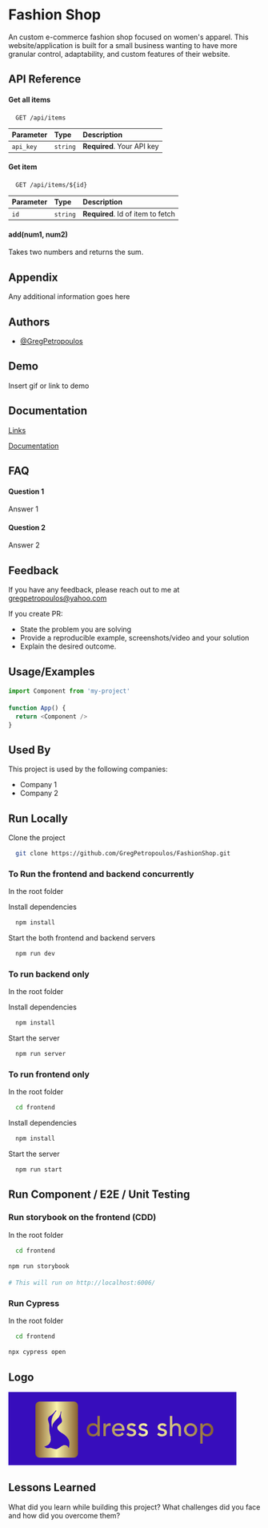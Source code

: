 
# Fashion Shop

An custom e-commerce fashion shop focused on women's apparel. This website/application is built for a small business wanting to have more granular control, adaptability, and custom features of their website.


## API Reference

#### Get all items

```http
  GET /api/items
```

| Parameter | Type     | Description                |
| :-------- | :------- | :------------------------- |
| `api_key` | `string` | **Required**. Your API key |

#### Get item

```http
  GET /api/items/${id}
```

| Parameter | Type     | Description                       |
| :-------- | :------- | :-------------------------------- |
| `id`      | `string` | **Required**. Id of item to fetch |

#### add(num1, num2)

Takes two numbers and returns the sum.


## Appendix

Any additional information goes here


## Authors

- [@GregPetropoulos](https://github.com/GregPetropoulos)


## Demo

Insert gif or link to demo


## Documentation
[Links](docs/doc-links.md)

[Documentation](https://linktodocumentation)


## FAQ

#### Question 1

Answer 1

#### Question 2

Answer 2


## Feedback

If you have any feedback, please reach out to me at gregpetropoulos@yahoo.com

If you create PR:
- State the problem you are solving
- Provide a reproducible example, screenshots/video and your solution
- Explain the desired outcome.

## Usage/Examples

```javascript
import Component from 'my-project'

function App() {
  return <Component />
}
```


## Used By

This project is used by the following companies:

- Company 1
- Company 2


## Run Locally

Clone the project

```bash
  git clone https://github.com/GregPetropoulos/FashionShop.git
```

### To Run the frontend and backend concurrently
In the root folder

Install dependencies

```bash
  npm install
```

Start the both frontend and backend servers

```bash
  npm run dev
```

### To run backend only
In the root folder

Install dependencies

```bash
  npm install
```

Start the server

```bash
  npm run server
```


### To run frontend only
In the root folder

```bash
  cd frontend
```

Install dependencies

```bash
  npm install
```

Start the server

```bash
  npm run start
```
## Run Component / E2E / Unit Testing
### Run storybook on the frontend (CDD)
In the root folder

```bash
  cd frontend
```
```bash
npm run storybook

# This will run on http://localhost:6006/
```

### Run Cypress
In the root folder

```bash
  cd frontend
```
```bash
npx cypress open
```
## Logo
![Logo](./frontend/src/assets/dress-logo.png)



## Lessons Learned

What did you learn while building this project? What challenges did you face and how did you overcome them?

